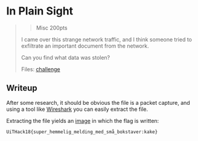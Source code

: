 # In Plain Sight

> > Misc 200pts
> 
> I came over this strange network traffic, and I think someone tried to exfiltrate an important document from the network.
> 
> Can you find what data was stolen?
> 
> Files: [challenge](./challenge.pcap)

## Writeup

After some research, it should be obvious the file is a packet capture, and using a tool like [Wireshark](https://www.wireshark.org/) you can easily extract the file.

Extracting the file yields an [image](./flag.png) in which the flag is written:

```
UiTHack18{super_hemmelig_melding_med_små_bokstaver:kake}
```
